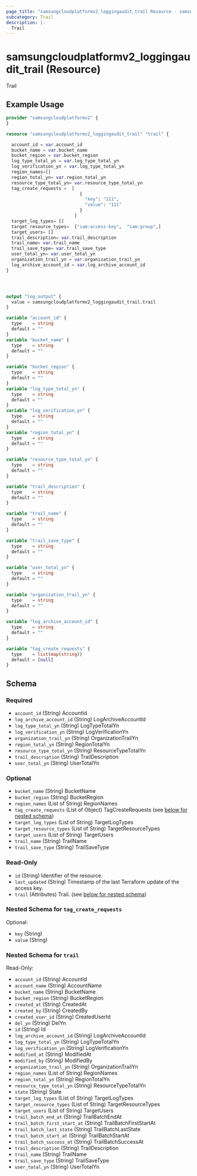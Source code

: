 ```yaml
---
page_title: "samsungcloudplatformv2_loggingaudit_trail Resource - samsungcloudplatformv2"
subcategory: Trail
description: |-
  Trail
---
```


# samsungcloudplatformv2_loggingaudit_trail (Resource)

Trail

## Example Usage

```terraform
provider "samsungcloudplatformv2" {
}

resource "samsungcloudplatformv2_loggingaudit_trail" "trail" {

  account_id = var.account_id
  bucket_name = var.bucket_name
  bucket_region = var.bucket_region
  log_type_total_yn = var.log_type_total_yn
  log_verification_yn = var.log_type_total_yn
  region_names=[]
  region_total_yn= var.region_total_yn
  resource_type_total_yn= var.resource_type_total_yn
  tag_create_requests =  [
                            {
                              "key": "111",
                              "value": "111"
                            }
                          ]
  target_log_types= []
  target_resource_types=  ["iam:access-key",  "iam:group",]
  target_users= []
  trail_description= var.trail_description
  trail_name= var.trail_name
  trail_save_type= var.trail_save_type
  user_total_yn= var.user_total_yn
  organization_trail_yn = var.organization_trail_yn
  log_archive_account_id = var.log_archive_account_id
}




output "log_output" {
  value = samsungcloudplatformv2_loggingaudit_trail.trail
}

variable "account_id" {
  type    = string
  default = ""
}
variable "bucket_name" {
  type    = string
  default = ""
}

variable "bucket_region" {
  type    = string
  default = ""
}
variable "log_type_total_yn" {
  type    = string
  default = ""
}
variable "log_verification_yn" {
  type    = string
  default = ""
}
variable "region_total_yn" {
  type    = string
  default = ""
}

variable "resource_type_total_yn" {
  type    = string
  default = ""
}

variable "trail_description" {
  type    = string
  default = ""
}

variable "trail_name" {
  type    = string
  default = ""
}

variable "trail_save_type" {
  type    = string
  default = ""
}

variable "user_total_yn" {
  type    = string
  default = ""
}

variable "organization_trail_yn" {
  type    = string
  default = ""
}

variable "log_archive_account_id" {
  type    = string
  default = ""
}

variable "tag_create_requests" {
  type    = list(map(string))
  default = [null]
}
```

<!-- schema generated by tfplugindocs -->
## Schema

### Required

- `account_id` (String) AccountId
- `log_archive_account_id` (String) LogArchiveAccountId
- `log_type_total_yn` (String) LogTypeTotalYn
- `log_verification_yn` (String) LogVerificationYn
- `organization_trail_yn` (String) OrganizationTrailYn
- `region_total_yn` (String) RegionTotalYn
- `resource_type_total_yn` (String) ResourceTypeTotalYn
- `trail_description` (String) TrailDescription
- `user_total_yn` (String) UserTotalYn

### Optional

- `bucket_name` (String) BucketName
- `bucket_region` (String) BucketRegion
- `region_names` (List of String) RegionNames
- `tag_create_requests` (List of Object) TagCreateRequests (see [below for nested schema](#nestedatt--tag_create_requests))
- `target_log_types` (List of String) TargetLogTypes
- `target_resource_types` (List of String) TargetResourceTypes
- `target_users` (List of String) TargetUsers
- `trail_name` (String) TrailName
- `trail_save_type` (String) TrailSaveType

### Read-Only

- `id` (String) Identifier of the resource.
- `last_updated` (String) Timestamp of the last Terraform update of the access key.
- `trail` (Attributes) Trail. (see [below for nested schema](#nestedatt--trail))

<a id="nestedatt--tag_create_requests"></a>
### Nested Schema for `tag_create_requests`

Optional:

- `key` (String)
- `value` (String)


<a id="nestedatt--trail"></a>
### Nested Schema for `trail`

Read-Only:

- `account_id` (String) AccountId
- `account_name` (String) AccountName
- `bucket_name` (String) BucketName
- `bucket_region` (String) BucketRegion
- `created_at` (String) CreatedAt
- `created_by` (String) CreatedBy
- `created_user_id` (String) CreatedUserId
- `del_yn` (String) DelYn
- `id` (String) Id
- `log_archive_account_id` (String) LogArchiveAccountId
- `log_type_total_yn` (String) LogTypeTotalYn
- `log_verification_yn` (String) LogVerificationYn
- `modified_at` (String) ModifiedAt
- `modified_by` (String) ModifiedBy
- `organization_trail_yn` (String) OrganizationTrailYn
- `region_names` (List of String) RegionNames
- `region_total_yn` (String) RegionTotalYn
- `resource_type_total_yn` (String) ResourceTypeTotalYn
- `state` (String) State
- `target_log_types` (List of String) TargetLogTypes
- `target_resource_types` (List of String) TargetResourceTypes
- `target_users` (List of String) TargetUsers
- `trail_batch_end_at` (String) TrailBatchEndAt
- `trail_batch_first_start_at` (String) TrailBatchFirstStartAt
- `trail_batch_last_state` (String) TrailBatchLastState
- `trail_batch_start_at` (String) TrailBatchStartAt
- `trail_batch_success_at` (String) TrailBatchSuccessAt
- `trail_description` (String) TrailDescription
- `trail_name` (String) TrailName
- `trail_save_type` (String) TrailSaveType
- `user_total_yn` (String) UserTotalYn